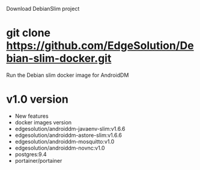 Download DebianSlim project

# git clone https://github.com/EdgeSolution/Debian-slim-docker.git

Run the Debian slim docker image for AndroidDM

# v1.0 version
 - New features
 - docker images version
  - edgesolution/androiddm-javaenv-slim:v1.6.6 
  - edgesolution/androiddm-astore-slim:v1.6.6
  - edgesolution/androiddm-mosquitto:v1.0
  - edgesolution/androiddm-novnc:v1.0
  - postgres:9.4
  - portainer/portainer
